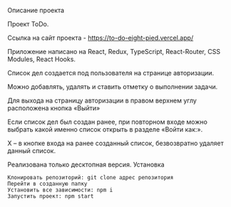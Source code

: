 Описание проекта

Проект ToDo.

Ссылка на сайт проекта - https://to-do-eight-pied.vercel.app/

Приложение написано на React, Redux, TypeScript, React-Router, CSS Modules, React Hooks.

Список дел создается под пользователя на странице авторизации.

Можно добавлять, удалять и ставить отметку о выполнении задачи.

Для выхода на страницу авторизации в правом верхнем углу расположена кнопка «Выйти»

Если список дел был создан ранее, при повторном входе можно выбрать какой именно список открыть в разделе «Войти как:».

Х – в кнопке входа на ранее созданный список, безвозвратно удаляет данный список. 


Реализована только десктопная версия.
Установка

    Клонировать репозиторий: git clone адрес репозитория
    Перейти в созданную папку
    Установить все зависимости: npm i
    Запустить проект: npm start
